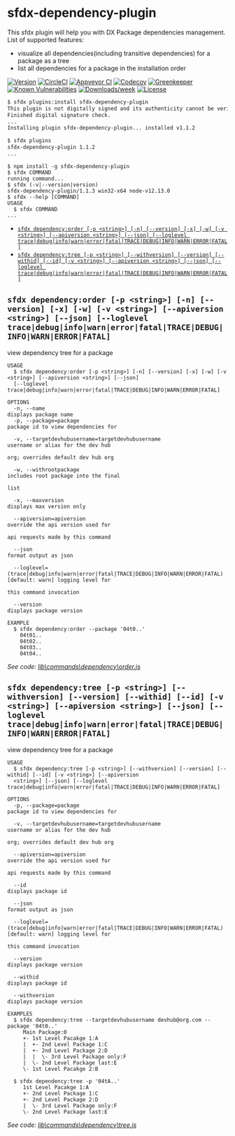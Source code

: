 sfdx-dependency-plugin
======================

This sfdx plugin will help you with DX Package dependencies management.  
List of supported features:  
* visualize all dependencies(including transitive dependencies) for a package as a tree
* list all dependencies for a package in the installation order

[![Version](https://img.shields.io/npm/v/sfdx-dependency-plugin.svg)](https://npmjs.org/package/sfdx-dependency-plugin)
[![CircleCI](https://circleci.com/gh/baksale/sfdx-dependency-plugin/tree/master.svg?style=shield)](https://circleci.com/gh/baksale/sfdx-dependency-plugin/tree/master)
[![Appveyor CI](https://ci.appveyor.com/api/projects/status/github/baksale/sfdx-dependency-plugin?branch=master&svg=true)](https://ci.appveyor.com/project/heroku/sfdx-dependency-plugin/branch/master)
[![Codecov](https://codecov.io/gh/baksale/sfdx-dependency-plugin/branch/master/graph/badge.svg)](https://codecov.io/gh/baksale/sfdx-dependency-plugin)
[![Greenkeeper](https://badges.greenkeeper.io/baksale/sfdx-dependency-plugin.svg)](https://greenkeeper.io/)
[![Known Vulnerabilities](https://snyk.io/test/github/baksale/sfdx-dependency-plugin/badge.svg)](https://snyk.io/test/github/baksale/sfdx-dependency-plugin)
[![Downloads/week](https://img.shields.io/npm/dw/sfdx-dependency-plugin.svg)](https://npmjs.org/package/sfdx-dependency-plugin)
[![License](https://img.shields.io/npm/l/sfdx-dependency-plugin.svg)](https://github.com/baksale/sfdx-dependency-plugin/blob/master/package.json)

<!-- toc -->

<!-- tocstop -->
<!-- install -->
```bash
$ sfdx plugins:install sfdx-dependency-plugin
This plugin is not digitally signed and its authenticity cannot be verified. Continue installation y/n?: y
Finished digital signature check.
...
Installing plugin sfdx-dependency-plugin... installed v1.1.2

$ sfdx plugins
sfdx-dependency-plugin 1.1.2
...
```
<!-- usage -->
```sh-session
$ npm install -g sfdx-dependency-plugin
$ sfdx COMMAND
running command...
$ sfdx (-v|--version|version)
sfdx-dependency-plugin/1.1.3 win32-x64 node-v12.13.0
$ sfdx --help [COMMAND]
USAGE
  $ sfdx COMMAND
...
```
<!-- usagestop -->
<!-- commands -->
* [`sfdx dependency:order [-p <string>] [-n] [--version] [-x] [-w] [-v <string>] [--apiversion <string>] [--json] [--loglevel trace|debug|info|warn|error|fatal|TRACE|DEBUG|INFO|WARN|ERROR|FATAL]`](#sfdx-dependencyorder--p-string--n---version--x--w--v-string---apiversion-string---json---loglevel-tracedebuginfowarnerrorfataltracedebuginfowarnerrorfatal)
* [`sfdx dependency:tree [-p <string>] [--withversion] [--version] [--withid] [--id] [-v <string>] [--apiversion <string>] [--json] [--loglevel trace|debug|info|warn|error|fatal|TRACE|DEBUG|INFO|WARN|ERROR|FATAL]`](#sfdx-dependencytree--p-string---withversion---version---withid---id--v-string---apiversion-string---json---loglevel-tracedebuginfowarnerrorfataltracedebuginfowarnerrorfatal)

## `sfdx dependency:order [-p <string>] [-n] [--version] [-x] [-w] [-v <string>] [--apiversion <string>] [--json] [--loglevel trace|debug|info|warn|error|fatal|TRACE|DEBUG|INFO|WARN|ERROR|FATAL]`

view dependency tree for a package

```
USAGE
  $ sfdx dependency:order [-p <string>] [-n] [--version] [-x] [-w] [-v <string>] [--apiversion <string>] [--json] 
  [--loglevel trace|debug|info|warn|error|fatal|TRACE|DEBUG|INFO|WARN|ERROR|FATAL]

OPTIONS
  -n, --name                                                                        displays package name
  -p, --package=package                                                             package id to view dependencies for

  -v, --targetdevhubusername=targetdevhubusername                                   username or alias for the dev hub
                                                                                    org; overrides default dev hub org

  -w, --withrootpackage                                                             includes root package into the final
                                                                                    list

  -x, --maxversion                                                                  displays max version only

  --apiversion=apiversion                                                           override the api version used for
                                                                                    api requests made by this command

  --json                                                                            format output as json

  --loglevel=(trace|debug|info|warn|error|fatal|TRACE|DEBUG|INFO|WARN|ERROR|FATAL)  [default: warn] logging level for
                                                                                    this command invocation

  --version                                                                         displays package version

EXAMPLE
  $ sfdx dependency:order --package '04t0..'
    04t01..
    04t02..
    04t03..
    04t04..
```

_See code: [lib\commands\dependency\order.js](https://github.com/baksale/sfdx-dependency-plugin/blob/v1.1.3/lib\commands\dependency\order.js)_

## `sfdx dependency:tree [-p <string>] [--withversion] [--version] [--withid] [--id] [-v <string>] [--apiversion <string>] [--json] [--loglevel trace|debug|info|warn|error|fatal|TRACE|DEBUG|INFO|WARN|ERROR|FATAL]`

view dependency tree for a package

```
USAGE
  $ sfdx dependency:tree [-p <string>] [--withversion] [--version] [--withid] [--id] [-v <string>] [--apiversion 
  <string>] [--json] [--loglevel trace|debug|info|warn|error|fatal|TRACE|DEBUG|INFO|WARN|ERROR|FATAL]

OPTIONS
  -p, --package=package                                                             package id to view dependencies for

  -v, --targetdevhubusername=targetdevhubusername                                   username or alias for the dev hub
                                                                                    org; overrides default dev hub org

  --apiversion=apiversion                                                           override the api version used for
                                                                                    api requests made by this command

  --id                                                                              displays package id

  --json                                                                            format output as json

  --loglevel=(trace|debug|info|warn|error|fatal|TRACE|DEBUG|INFO|WARN|ERROR|FATAL)  [default: warn] logging level for
                                                                                    this command invocation

  --version                                                                         displays package version

  --withid                                                                          displays package id

  --withversion                                                                     displays package version

EXAMPLES
  $ sfdx dependency:tree --targetdevhubusername devhub@org.com --package '04t0..'
     Main Package:0
     +- 1st Level Pacakge 1:A
     |  +- 2nd Level Package 1:C
     |  +- 2nd Level Package 2:D
     |  |  \- 3rd Level Package only:F
     |  \- 2nd Level Package last:E
     \- 1st Level Pacakge 2:B
  
  $ sfdx dependency:tree -p '04tA..'
     1st Level Pacakge 1:A
     +- 2nd Level Package 1:C
     +- 2nd Level Package 2:D
     |  \- 3rd Level Package only:F
     \- 2nd Level Package last:E
```

_See code: [lib\commands\dependency\tree.js](https://github.com/baksale/sfdx-dependency-plugin/blob/v1.1.3/lib\commands\dependency\tree.js)_
<!-- commandsstop -->
